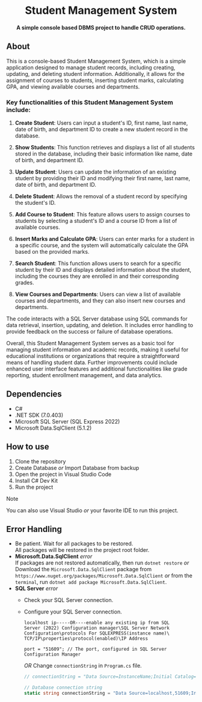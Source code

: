 <h1 align="center">Student Management System</h1>
<h4 align="center">A simple console based DBMS project to handle <strong>CRUD</strong> operations.</h4>


## About

This is a console-based Student Management System, which is a simple application designed to manage student records, including creating, updating, and deleting student information. Additionally, it allows for the assignment of courses to students, inserting student marks, calculating GPA, and viewing available courses and departments.

### Key functionalities of this Student Management System include:

1. **Create Student**: Users can input a student's ID, first name, last name, date of birth, and department ID to create a new student record in the database.

2. **Show Students**: This function retrieves and displays a list of all students stored in the database, including their basic information like name, date of birth, and department ID.

3. **Update Student**: Users can update the information of an existing student by providing their ID and modifying their first name, last name, date of birth, and department ID.

4. **Delete Student**: Allows the removal of a student record by specifying the student's ID.

5. **Add Course to Student**: This feature allows users to assign courses to students by selecting a student's ID and a course ID from a list of available courses.

6. **Insert Marks and Calculate GPA**: Users can enter marks for a student in a specific course, and the system will automatically calculate the GPA based on the provided marks.

7. **Search Student**: This function allows users to search for a specific student by their ID and displays detailed information about the student, including the courses they are enrolled in and their corresponding grades.

8. **View Courses and Departments**: Users can view a list of available courses and departments, and they can also insert new courses and departments.

The code interacts with a SQL Server database using SQL commands for data retrieval, insertion, updating, and deletion. It includes error handling to provide feedback on the success or failure of database operations.

Overall, this Student Management System serves as a basic tool for managing student information and academic records, making it useful for educational institutions or organizations that require a straightforward means of handling student data. Further improvements could include enhanced user interface features and additional functionalities like grade reporting, student enrollment management, and data analytics.

## Dependencies

- C#
- .NET SDK (7.0.403)
- Microsoft SQL Server (SQL Express 2022)
- Microsoft Data.SqlClient (5.1.2)


## How to use

1. Clone the repository
2. Create Database _or_ Import Database from backup
3. Open the project in Visual Studio Code
4. Install C# Dev Kit
5. Run the project

>[!Note]
>You can also use Visual Studio _or_ your favorite IDE to run this project.

## Error Handling

- Be patient. Wait for all packages to be restored.  
  All packages will be restored in the project root folder.
- **Microsoft.Data.SqlClient** _error_  
  If packages are not restored automatically, then run `dotnet restore` _or_
  Download the `Microsoft.Data.SqlClient` package from `https://www.nuget.org/packages/Microsoft.Data.SqlClient` _or_ from the `terminal`, run `dotnet add package Microsoft.Data.SqlClient`.
- **SQL Server** _error_
  - Check your SQL Server connection.
  - Configure your SQL Server connection.
    ```text
    localhost ip-----OR----enable any existing ip from SQL
    Server (2022) Configuration manager\SQL Server Network
    Configuration\protocols For SQLEXPRESS(instance name)\
    TCP/IP\properties\protocol(enabled)\IP Address
    ```
    ```text
    port = "51609"; // The port, configured in SQL Server Configuration Manager
    ```
    _OR_
    Change `connectionString` in `Program.cs` file.  

    ```cs
    // connectionString = "Data Source=InstanceName;Initial Catalog=StudentManagementSystem;Integrated Security=True;Encrypt=False";
    
    // Database connection string
    static string connectionString = "Data Source=localhost,51609;Initial Catalog=StudentManagementSystem;Integrated Security=True;Encrypt=False";
    ```
